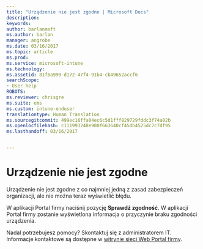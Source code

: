 ```yaml
---
title: "Urządzenie nie jest zgodne | Microsoft Docs"
description: 
keywords: 
author: barlanmsft
ms.author: barlan
manager: angrobe
ms.date: 03/16/2017
ms.topic: article
ms.prod: 
ms.service: microsoft-intune
ms.technology: 
ms.assetid: 81f8a990-d172-47f4-91b4-cb49652accf6
searchScope:
- User help
ROBOTS: 
ms.reviewer: chrisgre
ms.suite: ems
ms.custom: intune-enduser
translationtype: Human Translation
ms.sourcegitcommit: 499ec16ffa04ec6c5d1fff829729fddc3f74a02b
ms.openlocfilehash: c111993248e900f663640cf45db4525dc7c7df95
ms.lasthandoff: 03/16/2017


---
```


# <a name="your-device-is-noncompliant"></a>Urządzenie nie jest zgodne

Urządzenie nie jest zgodne z co najmniej jedną z zasad zabezpieczeń organizacji, ale nie można teraz wyświetlić błędu.  

W aplikacji Portal firmy naciśnij pozycję **Sprawdź zgodność**. W aplikacji Portal firmy zostanie wyświetlona informacja o przyczynie braku zgodności urządzenia.

Nadal potrzebujesz pomocy? Skontaktuj się z administratorem IT. Informacje kontaktowe są dostępne w [witrynie sieci Web Portal firmy](http://portal.manage.microsoft.com).

